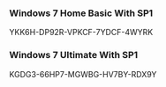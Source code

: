 ### Windows 7 Home Basic With SP1
YKK6H-DP92R-VPKCF-7YDCF-4WYRK

### Windows 7 Ultimate With SP1
KGDG3-66HP7-MGWBG-HV7BY-RDX9Y